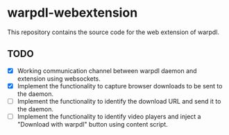 # warpdl-webextension
This repository contains the source code for the web extension of warpdl.

## TODO
- [x] Working communication channel between warpdl daemon and extension using websockets.
- [x] Implement the functionality to capture browser downloads to be sent to the daemon.
- [ ] Implement the functionality to identify the download URL and send it to the daemon.
- [ ] Implement the functionality to identify video players and inject a "Download with warpdl" button using content script.
